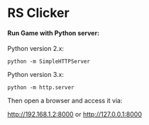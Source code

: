 # RS Clicker


#### Run Game with Python server:

Python version 2.x:

`python -m SimpleHTTPServer`

Python version 3.x:

`python -m http.server`

Then open a browser and access it via:

http://192.168.1.2:8000 
or
http://127.0.0.1:8000


